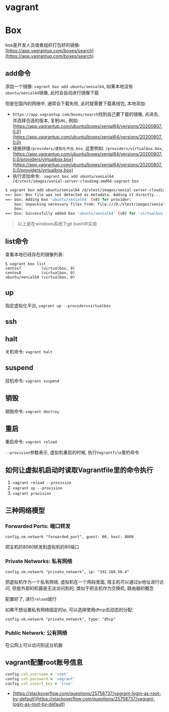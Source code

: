 # vagrant

# Box

box是开发人员或者组织打包好的镜像: [https://app.vagrantup.com/boxes/search](https://app.vagrantup.com/boxes/search)

## add命令

添加一个镜像: `vagrant box add ubuntu/xenial64`, 如果本地没有`ubuntu/xenial64`镜像, 此时会自动进行镜像下载

但是在国内的网络中, 通常会下载失败, 此时就需要下载离线包, 本地添加:

- `https://app.vagrantup.com/boxes/search`找到自己要下载的镜像, 点进去, 并选择合适的版本, 复制`URL`, 例如: [https://app.vagrantup.com/ubuntu/boxes/xenial64/versions/20200807.0.0](https://app.vagrantup.com/ubuntu/boxes/xenial64/versions/20200807.0.0)
- 链接拼接`/providers/虚拟化平台.box`, 这里例如: `/providers/virtualbox.box`, [https://app.vagrantup.com/ubuntu/boxes/xenial64/versions/20200807.0.0/providers/virtualbox.box](https://app.vagrantup.com/ubuntu/boxes/xenial64/versions/20200807.0.0/providers/virtualbox.box)
- 执行添加命令: ` vagrant box add ubuntu/xenial64 /d/vtest/images/xenial-server-cloudimg-amd64-vagrant.box`


```bash
$ vagrant box add ubuntu/xenial64 /d/vtest/images/xenial-server-cloudimg-amd64-vagrant.box
==> box: Box file was not detected as metadata. Adding it directly...
==> box: Adding box 'ubuntu/xenial64' (v0) for provider:
    box: Unpacking necessary files from: file:///D:/vtest/images/xenial-server-cloudimg-amd64-vagrant.box
    box:
==> box: Successfully added box 'ubuntu/xenial64' (v0) for 'virtualbox'!
```

> 以上是在windows系统下git bash中实验

## list命令

查看本地已经存在的镜像列表: 

```
$ vagrant box list
centos7         (virtualbox, 0)
centos8         (virtualbox, 0)
ubuntu/xenial64 (virtualbox, 0)
```

## up

指定虚拟化平台, `vagrant up --provider=virtualbox`

## ssh

## halt

关机命令: `vagrant halt`

## suspend

挂机命令: `vagrant suspend`

## 销毁

销毁命令: `vagrant destroy`

## 重启

重启命令: `vagrant reload`

`--provision`参数表示, 虚拟机重启的时候, 执行`Vagrantfile`里的命令

## 如何让虚拟机启动时读取Vagrantfile里的命令执行

1. `vagrant reload --provision`
2. `vagrant up --provision`
3. `vagrant provision`

## 三种网络模型

### Forwarded Ports: 端口转发

`config.vm.network "forwarded_port", guest: 80, host: 8080`

把主机的8080转发到虚拟机的80端口

### Private Networks: 私有网络

`config.vm.network "private_network", ip: "192.168.50.4"`

把虚拟机作为一个私有网络, 虚拟机在一个网段里面, 宿主机可以通过ip地址进行访问, 但是外部的机器是无法访问到的, 类似于把主机作为交换机, 路由器的概念

配置好了, 进行`reload`就行

如果不想设置私有网络固定的ip, 可以选择使用dhcp去动态的分配: 

`config.vm.network "private_network", type: "dhcp"`

### Public Network: 公有网络

在公网上可以访问到这台机器

## vagrant配置root账号信息

```ruby
config.ssh.username = 'root'
config.ssh.password = 'vagrant'
config.ssh.insert_key = 'true'
```

- [https://stackoverflow.com/questions/25758737/vagrant-login-as-root-by-default](https://stackoverflow.com/questions/25758737/vagrant-login-as-root-by-default)